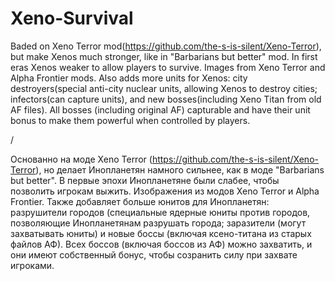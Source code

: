 # Xeno-Survival

Baded on Xeno Terror mod(https://github.com/the-s-is-silent/Xeno-Terror), but make Xenos much stronger, like in "Barbarians but better" mod. In first eras Xenos weaker to allow players to survive. Images from Xeno Terror and Alpha Frontier mods. Also adds more units for Xenos: city destroyers(special anti-city nuclear units, allowing Xenos to destroy cities; infectors(can capture units), and new bosses(including Xeno Titan from old AF files). All bosses (including original AF) capturable and have their unit bonus to make them powerful when controlled by players.

/

Основанно на моде Xeno Terror (https://github.com/the-s-is-silent/Xeno-Terror), но делает Инопланетян намного сильнее, как в моде "Barbarians but better". В первые эпохи Инопланетяне были слабее, чтобы позволить игрокам выжить. Изображения из модов Xeno Terror и Alpha Frontier. Также добавляет больше юнитов для Инопланетян: разрушители городов (специальные ядерные юниты против городов, позволяющие Инопланетянам разрушать города; заразители (могут захватывать юниты) и новые боссы (включая ксено-титана из старых файлов АФ). Всех боссов (включая боссов из АФ) можно захватить, и они имеют собственный бонус, чтобы созранить силу при захвате игроками.
